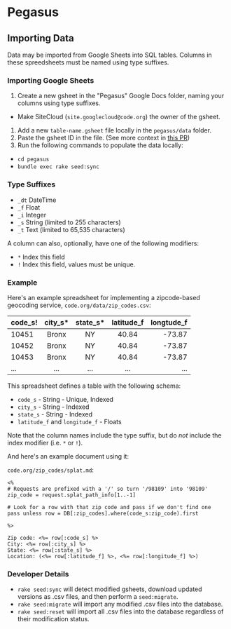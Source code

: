 # Pegasus

## Importing Data

Data may be imported from Google Sheets into SQL tables. Columns in these spreedsheets must be named using type suffixes.

### Importing Google Sheets

1. Create a new gsheet in the "Pegasus" Google Docs folder, naming your columns using type suffixes.
  - Make SiteCloud (`site.googlecloud@code.org`) the owner of the gsheet.
1. Add a new `table-name.gsheet` file locally in the `pegasus/data` folder.
1. Paste the gsheet ID in the file. (See more context in [this PR](https://github.com/code-dot-org/code-dot-org/pull/54047))
1. Run the following commands to populate the data locally:
  - `cd pegasus`
  - `bundle exec rake seed:sync`

### Type Suffixes

- `_dt` DateTime
- `_f` Float
- `_i` Integer
- `_s` String (limited to 255 characters)
- `_t` Text (limited  to 65,535 characters)

A column can also, optionally, have one of the following modifiers:

- `*` Index this field
- `!` Index this field, values must be unique.

### Example


Here's an example spreadsheet for implementing a zipcode-based geocoding service, `code.org/data/zip_codes.csv`:

| code_s! | city_s* | state_s* | latitude_f | longtude_f |
| ------- |:----:|:-----:|:----------:| ----------:|
| 10451   | Bronx | NY | 40.84 | -73.87 |
| 10452   | Bronx | NY | 40.84 | -73.87 |
| 10453   | Bronx | NY | 40.84 | -73.87 |
| ...   | ... | ... | ... | ... |

This spreadsheet defines a table with the following schema:

- `code_s` - String - Unique, Indexed
- `city_s` - String - Indexed
- `state_s` - String - Indexed
- `latitude_f` and `longitude_f` - Floats

Note that the column names include the type suffix, but do *not* include the index modifier (i.e. `*` or `!`).

And here's an example document using it:

`code.org/zip_codes/splat.md`:

```
<%
# Requests are prefixed with a '/' so turn '/98109' into '98109'
zip_code = request.splat_path_info[1..-1]

# Look for a row with that zip code and pass if we don't find one
pass unless row = DB[:zip_codes].where(code_s:zip_code).first

%>

Zip code: <%= row[:code_s] %>
City: <%= row[:city_s] %>
State: <%= row[:state_s] %>
Location: (<%= row[:latitude_f] %>, <%= row[:longitude_f] %>)

```

### Developer Details

- `rake seed:sync` will detect modified gsheets, download updated versions as .csv files, and then perform a `seed:migrate`.
- `rake seed:migrate` will import any modified .csv files into the database.
- `rake seed:reset` will import all .csv files into the database regardless of their modification status.
